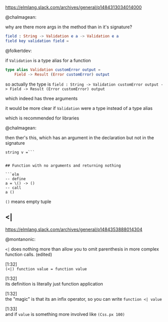 https://elmlang.slack.com/archives/general/p1484313034014000

@chalmagean:

why are there more args in the method than in it's signature?

```elm
field : String -> Validation e a -> Validation e a
field key validation field =
```

@folkertdev:

if `Validation` is a type alias for a function

```elm
type alias Validation customError output =
    Field -> Result (Error customError) output
```

so actually the type is `field : String -> Validation customError output -> Field -> Result (Error customError) output`
 
which indeed has three arguments

it would be more clear if `Validation` were a type instead of a type alias

which is recommended for libraries

@chalmagean:

then ther's this, which has an argument in the declaration but not in the signature
```string : Validation e String
string v =```


## Function with no arguments and returning nothing

```elm
-- define
a = \() -> ()
-- call
a ()
```

`()` means empty tuple

## <|

https://elmlang.slack.com/archives/general/p1484353888014304

@montanonic:

`<|` does nothing more than allow you to omit parenthesis in more complex function calls. (edited)

[1:32]  
`(<|) function value = function value`

[1:32]  
its definition is literally just function application

[1:32]  
the "magic" is that its an infix operator, so you can write `function <| value`

[1:33]  
and if `value` is something more involved like `(Css.px 100)`
